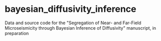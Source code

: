 # bayesian_diffusivity_inference
Data and source code for the "Segregation of Near- and Far-Field Microseismicity through Bayesian Inference of Diffusivity" manuscript, in preparation
